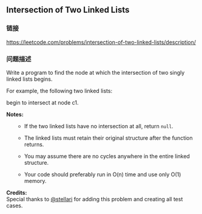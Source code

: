 ## Intersection of Two Linked Lists  
### 链接  
https://leetcode.com/problems/intersection-of-two-linked-lists/description/  
### 问题描述
Write a program to find the node at which the intersection of two singly linked lists begins.

For example, the following two linked lists: 

begin to intersect at node c1.

**Notes:**
<ul>
- If the two linked lists have no intersection at all, return `null`.
- The linked lists must retain their original structure after the function returns. 
- You may assume there are no cycles anywhere in the entire linked structure.
- Your code should preferably run in O(n) time and use only O(1) memory.
</ul>


**Credits:**<br />Special thanks to [@stellari](https://oj.leetcode.com/discuss/user/stellari) for adding this problem and creating all test cases.
